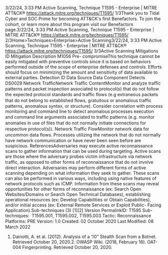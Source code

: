 3/22/24, 3:33 PM Active Scanning, Technique T1595 - Enterprise | MITRE ATT&CK®
https://attack.mitre.org/techniques/T1595/ 1/3Thank you to Tidal Cyber and SOC Prime for becoming ATT&CK's ﬁrst Benefactors. To join the cohort, or learn more about this program visit our
Benefactors page.3/22/24, 3:33 PM Active Scanning, Technique T1595 - Enterprise | MITRE ATT&CK®
https://attack.mitre.org/techniques/T1595/ 2/3Home>Techniques>Enterprise>Active Scanning3/22/24, 3:33 PM Active Scanning, Technique T1595 - Enterprise | MITRE ATT&CK®
https://attack.mitre.org/techniques/T1595/ 3/3Active Scanning
Mitigations
ID Mitigation Description
M1056 Pre-
compromiseThis technique cannot be easily mitigated with preventive controls since it is based on behaviors performed
outside of the scope of enterprise defenses and controls. Efforts should focus on minimizing the amount
and sensitivity of data available to external parties.
Detection
ID Data Source Data Component Detects
DS0029 Network TraﬃcNetwork Traﬃc
ContentMonitor and analyze traﬃc patterns and packet inspection associated to protocol(s) that
do not follow the expected protocol standards and traﬃc ﬂows (e.g extraneous packets
that do not belong to established ﬂows, gratuitous or anomalous traﬃc patterns,
anomalous syntax, or structure). Consider correlation with process monitoring and
command line to detect anomalous processes execution and command line arguments
associated to traﬃc patterns (e.g. monitor anomalies in use of ﬁles that do not normally
initiate connections for respective protocol(s)).
Network Traﬃc
FlowMonitor network data for uncommon data ﬂows. Processes utilizing the network that do
not normally have network communication or have never been seen before are
suspicious.
ReferencesAdversaries may execute active reconnaissance scans to gather information that can be used during targeting. Active scans are those where
the adversary probes victim infrastructure via network traﬃc, as opposed to other forms of reconnaissance that do not involve direct
interaction.
Adversaries may perform different forms of active scanning depending on what information they seek to gather. These scans can also be
performed in various ways, including using native features of network protocols such as ICMP. Information from these scans may reveal
opportunities for other forms of reconnaissance (ex: Search Open Websites/Domains or Search Open Technical Databases), establishing
operational resources (ex: Develop Capabilities or Obtain Capabilities), and/or initial access (ex: External Remote Services or Exploit Public-
Facing Application).Sub-techniques (3)
[1][2]
Version PermalinkID: T1595
Sub-techniques:  T1595.001, T1595.002, T1595.003
 
Tactic: Reconnaissance
 
Platforms: PRE
Version: 1.0
Created: 02 October 2020
Last Modiﬁed: 08 March 2022
1. Dainotti, A. et al. (2012). Analysis of a “/0” Stealth Scan from
a Botnet. Retrieved October 20, 2020.2. OWASP Wiki. (2018, February 16). OAT-004 Fingerprinting.
Retrieved October 20, 2020.